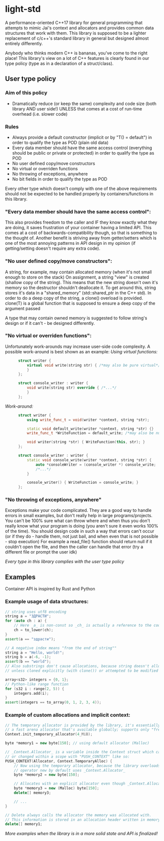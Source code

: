 # light-std
A performance-oriented C++17 library for general programming that attempts to mimic Jai's context and allocators and provides common data structures that work with them.
This library is supposed to be a lighter replacement of c/c++'s standard library in general but designed almost entirely differently. 

Anybody who thinks modern C++ is bananas, you've come to the right place! 
This library's view on a lot of C++ features is clearly found in our type policy (type as in a declaration of a struct/class).

## User type policy

### Aim of this policy
- Dramatically reduce (or keep the same) complexity and code size (both library AND user side!) UNLESS that comes at a cost of run-time overhead (i.e. slower code)

### Rules
- Always provide a default constructor (implicit or by "T() = default") in order to qualify the type as POD (plain old data)
- Every data member should have the same access control (everything should be public or private or protected) in order to qualify the type as POD
- No user defined copy/move constructors
- No virtual or overriden functions
- No throwing of exceptions, anywhere
- No bit fields in order to qualify the type as POD

Every other type which doesn't comply with one of the above requirements
should not be expected to be handled properly by containers/functions in this library.

### "Every data member should have the same access control":
This also provides freedom to the caller and IF they know exactly what they are doing, 
it saves frustration of your container having a limited API.
This comes at a cost of backwards-compatibility though, so that is something to the thought of.
Another benefit is striving away from getter/setters which is one of the most annoying patterns 
in API design in my opinion (if getting/setting doesn't require any extra code).

### "No user defined copy/move constructors":
A string, for example, may contain allocated memory (when it's not small enough to store on the stack)
On assignment, a string "view" is created (shallow copy of the string). This means that the new string
doesn't own it's memory so the destructor shouldn't deallocate it. To get around this, string stores
it's data in a "shared_memory" (std::shared_ptr in the C++ std).
In order to do a deep copy of the string, a clone() overload is provided.
clone(T) is a global function that is supposed to ensure a deep copy of the argument passed

A type that may contain owned memory is suggested to follow string's design or if it can't - be designed differently.

### "No virtual or overriden functions":
Unfortunately work-arounds may increase user-side code complexity.
A possible work-around is best shown as an example:
*Using virtual functions:*
```cpp
      struct writer {
          virtual void write(string str) { /*may also be pure virtual*/
          }
      };

      struct console_writer : writer {
          void write(string str) override { /*...*/
          }
      };
```

*Work-around:*
```cpp
      struct writer {
          using write_func_t = void(writer *context, string *str);

          static void default_write(writer *context, string *str) {}
          write_func_t *WriteFunction = default_write; /*may also be null by default (simulate pure virtual)*/

          void writer(string *str) { WriteFunction(this, str); }
      };

      struct console_writer : writer {
          static void console_write(writer *context, string *str) {
              auto *consoleWriter = (console_writer *) console_write;
              /*...*/
          }

          console_writer() { WriteFunction = console_write; }
      };
```

### "No throwing of exceptions, anywhere"
Exceptions make your code complicated. They are a good way to handle errors in small examples,
but don't really help in large programs/projects. You can't be 100% sure what can throw where and when
thus you don't really know what your program is doing (you aren't sure it even works 100% of the time).
You should design code in such a way that errors can't occur (or if they do - handle them, not just bail,
and when even that is not possible - stop execution)
For example a read_file() function should return null if it couldn't open the file,
and then the caller can handle that error (try a different file or prompt the user idk)

_Every type in this library complies with the user type policy_

## Examples

Container API is inspired by Rust and Python

### Example usage of data structures:
```cpp
// string uses utf8 encoding
string a = "ЗДРАСТИ";
for (auto ch : a) {
    // Here _a_ is non-const so _ch_ is actually a reference to the code point in the string
    ch = to_lower(ch);
}
assert(a == "здрасти"); 
```
```cpp
// A negative index means "from the end of string""
string a = "Hello, world!";
string b = a(-6, -1);
assert(b == "world");
// Also substrings don't cause allocations, because string doesn't allocate
// unless cloned explicitly (with clone()) or attempted to be modified (by methods like append(), etc.).
```
```cpp
array<s32> integers = {0, 1};
// Python-like range function
for (s32 i : range(2, 5)) {
    integers.add(i);
}
assert(integers == to_array(0, 1, 2, 3, 4));
```

### Example of custom allocations and implicit context:
```cpp
// The temporary allocator is provided by the library, it's essentially 
// a fast arena allocator that's available globally; supports only "free all"
Context.init_temporary_allocator(4_MiB);

byte *memory1 = new byte[150]; // using default allocator (Malloc)

// _Context.Allocator_ is a variable inside the Context struct which can be accessed by anyone
// or changed within a scope with "PUSH_CONTEXT" like so:
PUSH_CONTEXT(Allocator, Context.TemporaryAlloc) {
    // Now using the temporary allocator, because the library overloads operators new/delete.
    // operator new by default uses _Context.Allocator_
    byte *memory2 = new byte[150];

    // Allocates with an explicit allocator even though _Context.Allocator_ is the temporary allocator.
    byte *memory3 = new (Malloc) byte[150];
    delete[] memory3;

    // ...
}

// Delete always calls the allocator the memory was allocated with.
// This information is stored in an allocation header written in memory before every pointer returned by an allocator.
delete[] memory1;
```

_More examples when the library is in a more solid state and API is finalized!_


